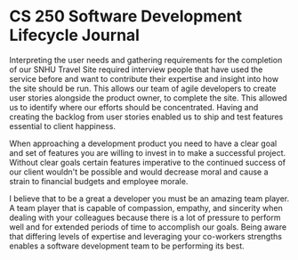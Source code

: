 # CS 250 Software Development Lifecycle Journal
Interpreting the user needs and gathering requirements for the completion of our
SNHU Travel Site required interview people that have used the service before and
want to contribute their expertise and insight into how the site should be run.
This allows our team of agile developers to create user stories alongside the
product owner, to complete the site. This allowed us to identify where our
efforts should be concentrated. Having and creating the backlog from user
stories enabled us to ship and test features essential to client happiness.

When approaching a development product you need to have a clear goal and set of
features you are willing to invest in to make a successful project. Without
clear goals certain features imperative to the continued success of our client
wouldn't be possible and would decrease moral and cause a strain to financial
budgets and employee morale.

I believe that to be a great a developer you must be an amazing team player. A
team player that is capable of compassion, empathy, and sincerity when dealing
with your colleagues because there is a lot of pressure to perform well and for
extended periods of time to accomplish our goals. Being aware that differing
levels of expertise and leveraging your co-workers strengths enables a software
development team to be performing its best. 

